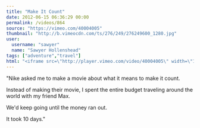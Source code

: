 ```yaml
---
title: "Make It Count"
date: 2012-06-15 06:36:29 00:00
permalink: /videos/864
source: "https://vimeo.com/40004005"
thumbnail: "http://b.vimeocdn.com/ts/276/249/276249600_1280.jpg"
user:
  username: "sawyer"
  name: "Sawyer Hollenshead"
tags: ["adventure","travel"]
html: "<iframe src=\"http://player.vimeo.com/video/40004005\" width=\"1280\" height=\"720\" frameborder=\"0\" webkitAllowFullScreen mozallowfullscreen allowFullScreen></iframe>"
---
```


"Nike asked me to make a movie about what it means to make it count.

Instead of making their movie, I spent the entire budget traveling around the world with my friend Max. 

We'd keep going until the money ran out.

It took 10 days."